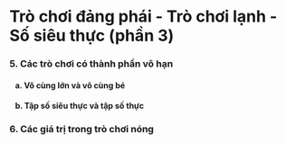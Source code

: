 # Trò chơi đảng phái - Trò chơi lạnh - Số siêu thực (phần 3)
### 5. Các trò chơi có thành phần vô hạn
#### &nbsp;&nbsp;&nbsp;a. Vô cùng lớn và vô cùng bé
#### &nbsp;&nbsp;&nbsp;b. Tập số siêu thực và tập số thực
### 6. Các giá trị trong trò chơi nóng
